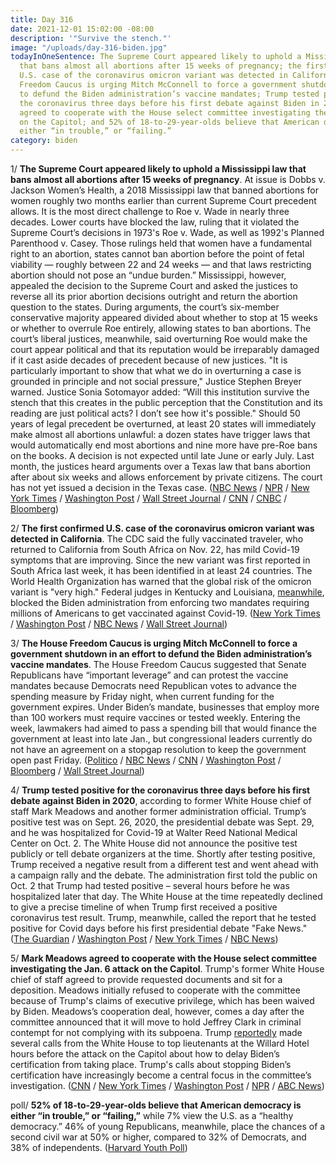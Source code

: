 ```yaml
---
title: Day 316
date: 2021-12-01 15:02:00 -08:00
description: '"Survive the stench."'
image: "/uploads/day-316-biden.jpg"
todayInOneSentence: The Supreme Court appeared likely to uphold a Mississippi law
  that bans almost all abortions after 15 weeks of pregnancy; the first confirmed
  U.S. case of the coronavirus omicron variant was detected in California; the House
  Freedom Caucus is urging Mitch McConnell to force a government shutdown in an effort
  to defund the Biden administration’s vaccine mandates; Trump tested positive for
  the coronavirus three days before his first debate against Biden in 2020; Mark Meadows
  agreed to cooperate with the House select committee investigating the Jan. 6 attack
  on the Capitol; and 52% of 18-to-29-year-olds believe that American democracy is
  either “in trouble,” or “failing.”
category: biden
---
```


1/ **The Supreme Court appeared likely to uphold a Mississippi law that bans almost all abortions after 15 weeks of pregnancy**. At issue is Dobbs v. Jackson Women’s Health, a 2018 Mississippi law that banned abortions for women roughly two months earlier than current Supreme Court precedent allows. It is the most direct challenge to Roe v. Wade in nearly three decades. Lower courts have blocked the law, ruling that it violated the Supreme Court’s decisions in 1973's Roe v. Wade, as well as 1992's Planned Parenthood v. Casey. Those rulings held that women have a fundamental right to an abortion, states cannot ban abortion before the point of fetal viability — roughly between 22 and 24 weeks — and that laws restricting abortion should not pose an “undue burden.” Mississippi, however, appealed the decision to the Supreme Court and asked the justices to reverse all its prior abortion decisions outright and return the abortion question to the states. During arguments, the court’s six-member conservative majority appeared divided about whether to stop at 15 weeks or whether to overrule Roe entirely, allowing states to ban abortions. The court’s liberal justices, meanwhile, said overturning Roe would make the court appear political and that its reputation would be irreparably damaged if it cast aside decades of precedent because of new justices. "It is particularly important to show that what we do in overturning a case is grounded in principle and not social pressure," Justice Stephen Breyer warned. Justice Sonia Sotomayor added: “Will this institution survive the stench that this creates in the public perception that the Constitution and its reading are just political acts? I don’t see how it's possible." Should 50 years of legal precedent be overturned, at least 20 states will immediately make almost all abortions unlawful: a dozen states have trigger laws that would automatically end most abortions and nine more have pre-Roe bans on the books. A decision is not expected until late June or early July. Last month, the justices heard arguments over a Texas law that bans abortion after about six weeks and allows enforcement by private citizens. The court has not yet issued a decision in the Texas case. ([NBC News](https://www.nbcnews.com/politics/supreme-court/supreme-court-set-dive-mississippi-abortion-case-challenging-roe-v-n1285114) / [NPR](https://www.npr.org/2021/12/01/1060508566/roe-v-wade-arguments-abortion-supreme-court-case-mississippi-law) / [New York Times](https://www.nytimes.com/live/2021/12/01/us/abortion-mississippi-supreme-court) / [Washington Post](https://www.washingtonpost.com/politics/courts_law/mississippi-abortion-case-supreme-court/2021/12/01/367004a6-52b4-11ec-9267-17ae3bde2f26_story.html) / [Wall Street Journal](https://www.wsj.com/articles/supreme-court-hears-arguments-in-landmark-mississippi-abortion-case-11638354602?mod=djemalertNEWS) / [CNN](https://www.cnn.com/2021/12/01/politics/supreme-court-roe-v-wade-oral-arguments/index.html) / [CNBC](https://www.cnbc.com/2021/12/01/supreme-court-arguments-in-abortion-case-roe-v-wade.html) / [Bloomberg](https://www.bloomberg.com/news/articles/2021-12-01/justices-wrestle-with-past-in-fiery-hearing-on-abortion-s-future?srnd=premium&sref=MIBMEEoj))

2/ **The first confirmed U.S. case of the coronavirus omicron variant was detected in California**. The CDC said the fully vaccinated traveler, who returned to California from South Africa on Nov. 22, has mild Covid-19 symptoms that are improving. Since the new variant was first reported in South Africa last week, it has been identified in at least 24 countries. The World Health Organization has warned that the global risk of the omicron variant is "very high." Federal judges in Kentucky and Louisiana, [meanwhile](https://www.nbcnews.com/politics/white-house/courts-block-two-biden-administration-covid-vaccine-mandates-n1285138), blocked the Biden administration from enforcing two mandates requiring millions of Americans to get vaccinated against Covid-19. ([New York Times](https://www.nytimes.com/live/2021/12/01/world/omicron-variant-covid) / [Washington Post](https://www.washingtonpost.com/health/2021/12/01/omicron-in-the-us/) / [NBC News](https://www.nbcnews.com/news/us-news/omicron-variant-found-california-rcna6909) / [Wall Street Journal](https://www.wsj.com/articles/u-s-identifies-its-first-omicron-patient-in-california-11638385268))

3/ **The House Freedom Caucus is urging Mitch McConnell to force a government shutdown in an effort to defund the Biden administration’s vaccine mandates**. The House Freedom Caucus suggested that Senate Republicans have “important leverage” and can protest the vaccine mandates because Democrats need Republican votes to advance the spending measure by Friday night, when current funding for the government expires. Under Biden’s mandate, businesses that employ more than 100 workers must require vaccines or tested weekly. Entering the week, lawmakers had aimed to pass a spending bill that would finance the government at least into late Jan., but congressional leaders currently do not have an agreement on a stopgap resolution to keep the government open past Friday. ([Politico](https://www.politico.com/newsletters/playbook/2021/12/01/scoop-conservatives-plot-government-shutdown-over-vaccine-mandate-495273) / [NBC News](https://www.nbcnews.com/politics/congress/house-conservatives-press-government-shutdown-threat-over-vaccine-mandates-n1285164) / [CNN](https://www.cnn.com/2021/12/01/politics/house-vote-bill-government-funding-shutdown/) / [Washington Post](https://www.washingtonpost.com/us-policy/2021/12/01/government-shutdown-coronavirus-vaccine/) / [Bloomberg](https://www.bloomberg.com/news/articles/2021-12-01/government-shutdown-risk-rises-as-congress-stalls-on-stopgap?sref=MIBMEEoj) / [Wall Street Journal](https://www.wsj.com/articles/government-shutdown-deadline-approaches-as-deal-eludes-lawmakers-11638380311))

4/ **Trump tested positive for the coronavirus three days before his first debate against Biden in 2020**, according to former White House chief of staff Mark Meadows and another former administration official. Trump’s positive test was on Sept. 26, 2020, the presidential debate was Sept. 29, and he was hospitalized for Covid-19 at Walter Reed National Medical Center on Oct. 2. The White House did not announce the positive test publicly or tell debate organizers at the time. Shortly after testing positive, Trump received a negative result from a different test and went ahead with a campaign rally and the debate. The administration first told the public on Oct. 2 that Trump had tested positive – several hours before he was hospitalized later that day. The White House at the time repeatedly declined to give a precise timeline of when Trump first received a positive coronavirus test result. Trump, meanwhile, called the report that he tested positive for Covid days before his first presidential debate "Fake News." ([The Guardian](https://www.theguardian.com/us-news/2021/dec/01/trump-tested-positive-covid-before-biden-debate-chief-staff-mark-meadows-book) / [Washington Post](https://www.washingtonpost.com/politics/trump-tested-positive-for-coronavirus-before-first-debate-with-biden-former-chief-of-staff-says/2021/12/01/a728d080-52b7-11ec-8769-2f4ecdf7a2ad_story.html) / [New York Times](https://www.nytimes.com/2021/12/01/us/politics/trump-virus-positive.html) / [NBC News](https://www.nbcnews.com/politics/donald-trump/trump-denies-positive-covid-test-days-first-presidential-debate-n1285158))

5/ **Mark Meadows agreed to cooperate with the House select committee investigating the Jan. 6 attack on the Capitol**. Trump's former White House chief of staff agreed to provide requested documents and sit for a deposition. Meadows initially refused to cooperate with the committee because of Trump's claims of executive privilege, which has been waived by Biden. Meadows’s cooperation deal, however, comes a day after the committee announced that it will move to hold Jeffrey Clark in criminal contempt for not complying with its subpoena. Trump [reportedly](https://www.theguardian.com/us-news/2021/nov/30/donald-trump-called-top-aides-capitol-riot-biden) made several calls from the White House to top lieutenants at the Willard Hotel hours before the attack on the Capitol about how to delay Biden’s certification from taking place. Trump's calls about stopping Biden’s certification have increasingly become a central focus in the committee’s investigation. ([CNN](https://www.cnn.com/2021/11/30/politics/mark-meadows-january-6-committee/index.html) / [New York Times](https://www.nytimes.com/2021/11/30/us/politics/capitol-riot-investigation-meadows.html) / [Washington Post](https://www.washingtonpost.com/politics/2021/11/30/former-white-house-chief-staff-mark-meadows-cooperating-with-jan-6-committee/) / [NPR](https://www.npr.org/2021/11/30/1060091466/ex-trump-chief-of-staff-mark-meadows-to-appear-before-jan-6-panel) / [ABC News](https://abcnews.go.com/Politics/trump-chief-staff-mark-meadows-cooperate-jan-select/story?id=81467794))

poll/ **52% of 18-to-29-year-olds believe that American democracy is either “in trouble,” or “failing,”** while 7% view the U.S. as a “healthy democracy.” 46% of young Republicans, meanwhile, place the chances of a second civil war at 50% or higher, compared to 32% of Democrats, and 38% of independents. ([Harvard Youth Poll](https://iop.harvard.edu/youth-poll/fall-2021-harvard-youth-poll))